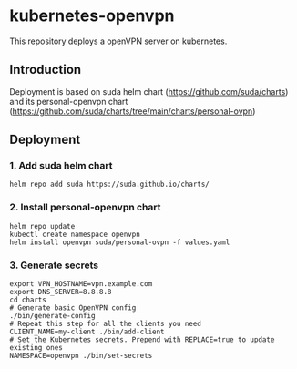 # kubernetes-openvpn
This repository deploys a openVPN server on kubernetes.

## Introduction
Deployment is based on suda helm chart (https://github.com/suda/charts) and its personal-openvpn chart (https://github.com/suda/charts/tree/main/charts/personal-ovpn)

## Deployment
### 1. Add suda helm chart
`helm repo add suda https://suda.github.io/charts/`

### 2. Install personal-openvpn chart
```
helm repo update
kubectl create namespace openvpn
helm install openvpn suda/personal-ovpn -f values.yaml
```

### 3. Generate secrets
```
export VPN_HOSTNAME=vpn.example.com
export DNS_SERVER=8.8.8.8
cd charts
# Generate basic OpenVPN config
./bin/generate-config
# Repeat this step for all the clients you need
CLIENT_NAME=my-client ./bin/add-client
# Set the Kubernetes secrets. Prepend with REPLACE=true to update existing ones
NAMESPACE=openvpn ./bin/set-secrets
```

